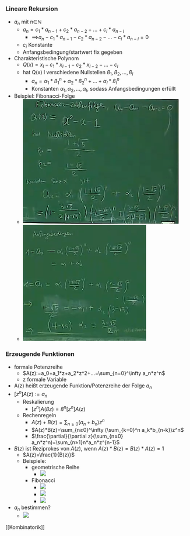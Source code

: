 ### Lineare Rekursion
+ $a_n$ mit n∈ℕ
	+ $a_n=c_1*a_{n-1}+c_2*a_{n-2}+...+c_l*a_{n-l}$
		+  ==>$a_n-c_1*a_{n-1}-c_2*a_{n-2}-...-  c_l*a_{n-l}=0$
	+ $c_i$ Konstante
	+ Anfangsbedingung/startwert fix gegeben
+ Charakteristische Polynom
	+  $Q(x)=x_l-c_1*x_{l-1}-c_2*x_{l-2}-...-c_l$
	+  hat Q(x) l verschiedene Nullstellen $ß_1,ß_2,...,ß_l$
		+  $a_n=α_1*ß^n_1+α_2*ß^n_2+...+α_l*ß^n_l$
		+  Konstanten $α_1, α_2,...,α_l$, sodass Anfangsbedingungen erfüllt
+  Beispiel: Fibonacci-Folge
	+ ![](Pasted%20image%2020220411163659.png)
	+ ![](Pasted%20image%2020220411163705.png)

### Erzeugende Funktionen
+ formale Potenzreihe
	+ $A(z):=a_0+a_1*z+a_2*z^2+...=\sum_{n=0}^\infty a_n*z^n$
	+ z formale Variable
+ A(z) heißt erzeugende Funktion/Potenzreihe der Folge $a_n$
+ $[z^n]A(z):=a_n$
	+ Reskalierung
		+ $[z^n]A(ßz)=ß^n[z^n]A(z)$
	+ Rechenregeln
		+ $A(z)+B(z)=\sum_{n≥0} (a_n+b_n)z^n$
		+ $A(z)*B(z)=\sum_{n≥0}^\infty (\sum_{k=0}^n a_k*b_{n-k})z^n$
		+ $\frac{\partial}{\partial z}(\sum_{n≥0} a_n*z^n)=\sum_{n≥1}n*a_n*z^{n-1}$
+ $B(z)$ ist Reziprokes von $A(z)$, wenn $A(z)*B(z)=B(z)*A(z)=1$
	+ $A(z)=\frac{1}{B(z)}$
	+ Beispiele:
		+ geometrische Reihe
			+ ![](Pasted%20image%2020220428144758.png)
		+ Fibonacci
			+ ![](Pasted%20image%2020220428145740.png)
			+ ![](Pasted%20image%2020220428145813.png)
			+ ![](Pasted%20image%2020220428145823.png)
+ $a_n$ bestimmen?
	+ ![](Pasted%20image%2020220428151212.png)


[[Kombinatorik]]